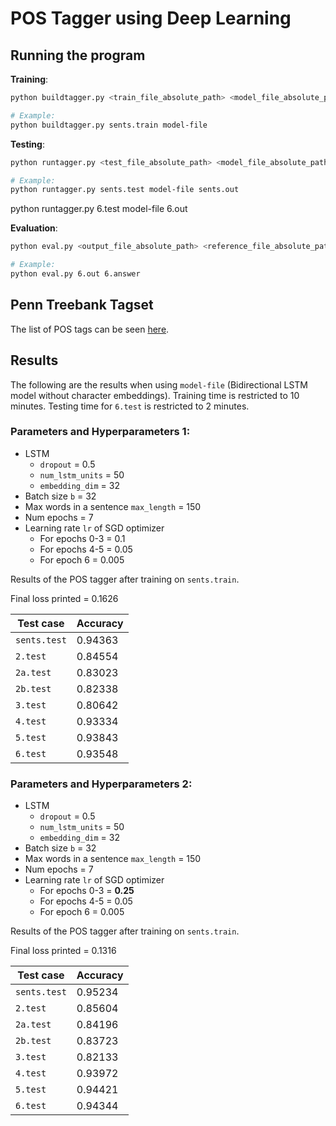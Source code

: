 # POS Tagger using Deep Learning

## Running the program

**Training**:
```sh
python buildtagger.py <train_file_absolute_path> <model_file_absolute_path>

# Example:
python buildtagger.py sents.train model-file
```

**Testing**:
```sh
python runtagger.py <test_file_absolute_path> <model_file_absolute_path> <output_file_absolute_path>

# Example:
python runtagger.py sents.test model-file sents.out
```
python runtagger.py 6.test model-file 6.out

**Evaluation**:
```sh
python eval.py <output_file_absolute_path> <reference_file_absolute_path>

# Example:
python eval.py 6.out 6.answer
```

## Penn Treebank Tagset

The list of POS tags can be seen [here](https://www.clips.uantwerpen.be/pages/mbsp-tags).

## Results

The following are the results when using `model-file` (Bidirectional LSTM model without character embeddings).
Training time is restricted to 10 minutes. 
Testing time for `6.test` is restricted to 2 minutes.

### Parameters and Hyperparameters 1:
- LSTM
    - `dropout` = 0.5
    - `num_lstm_units` = 50 
    - `embedding_dim` = 32
- Batch size `b` = 32
- Max words in a sentence `max_length` = 150
- Num epochs = 7
- Learning rate `lr` of SGD optimizer
    - For epochs 0-3 = 0.1
    - For epochs 4-5 = 0.05
    - For epoch 6 = 0.005

Results of the POS tagger after training on `sents.train`.

Final loss printed = 0.1626

| Test case    | Accuracy |
| ------------ | -------- |
| `sents.test` | 0.94363  |
| `2.test`     | 0.84554  |
| `2a.test`    | 0.83023  |
| `2b.test`    | 0.82338  |
| `3.test`     | 0.80642  |
| `4.test`     | 0.93334  |
| `5.test`     | 0.93843  |
| `6.test`     | 0.93548  |


### Parameters and Hyperparameters 2:
- LSTM
    - `dropout` = 0.5
    - `num_lstm_units` = 50 
    - `embedding_dim` = 32
- Batch size `b` = 32
- Max words in a sentence `max_length` = 150
- Num epochs = 7
- Learning rate `lr` of SGD optimizer
    - For epochs 0-3 = **0.25**
    - For epochs 4-5 = 0.05
    - For epoch 6 = 0.005

Results of the POS tagger after training on `sents.train`.

Final loss printed = 0.1316

| Test case    | Accuracy |
| ------------ | -------- |
| `sents.test` | 0.95234  |
| `2.test`     | 0.85604  |
| `2a.test`    | 0.84196  |
| `2b.test`    | 0.83723  |
| `3.test`     | 0.82133  |
| `4.test`     | 0.93972  |
| `5.test`     | 0.94421  |
| `6.test`     | 0.94344  |
